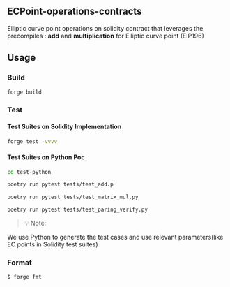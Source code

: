 ## ECPoint-operations-contracts


Elliptic curve point operations on solidity contract that leverages the precompiles : **add** and **multiplication** for Elliptic curve point (EIP196)

## Usage

### Build

```bash
forge build
```

### Test

#### Test Suites on Solidity Implementation

```bash
forge test -vvvv
```

#### Test Suites on Python Poc

```bash
cd test-python
```

```bash
poetry run pytest tests/test_add.p
```

```bash
poetry run pytest tests/test_matrix_mul.py
```

```bash
poetry run pytest tests/test_paring_verify.py
```

> 💡 Note:

We use Python to generate the test cases and use relevant parameters(like EC points in Solidity test suites)

### Format

```bash
$ forge fmt
```